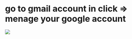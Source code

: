# go to gmail account in  click => menage your google account #

![](file:///C:/Users/jiten/Downloads/Screenshot%202024-12-02%20162702.png)
